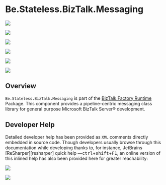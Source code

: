 ﻿# Be.Stateless.BizTalk.Messaging

<div class="badges">
<div>

[![][github.badge]][github]

[![][release.badge]][release]

</div>
<div>

[![][pipeline.ci.badge]][pipeline.ci]

[![][pipeline.mr.badge]][pipeline.mr]

</div>
<div>

[![][nuget.badge]][nuget]

[![][nuget.unit.badge]][nuget.unit]

</div>
</div>

## Overview

`Be.Stateless.BizTalk.Messaging` is part of the [BizTalk.Factory Runtime](./../BizTalk/Factory/Runtime/README.md) Package. This component provides a pipeline-centric messaging class library for general purpose Microsoft BizTalk Server® development.

## Developer Help

Detailed developer help has been provided as `XML` comments directly embedded in source code. Though developers usually browse through this documentation while developing thanks to, for instance, JetBrains [ReSharper][resharper] quick help &mdash;<kbd>ctrl</kbd>+<kbd>shift</kbd>+<kbd>F1</kbd>, an online version of this inlined help has also been provided here for greater reachability:

[![][help.badge]][help]

[![][help.unit.badge]][help.unit]

<!-- links -->

[doc.main]: https://www.stateless.be/ "BizTalk.Factory SDK User's Guide"
[doc.main.badge]: https://img.shields.io/static/v1?label=BizTalk.Factory%20SDK&message=User's%20Guide&color=8CA1AF&logo=readthedocs
[doc.this]: https://www.stateless.be/BizTalk/Messaging "Be.Stateless.BizTalk.Messaging User's Guide"
[doc.this.badge]: https://img.shields.io/static/v1?label=Be.Stateless.BizTalk.Messaging&message=User's%20Guide&color=8CA1AF&logo=readthedocs
[help]: https://github.com/icraftsoftware/biztalk.factory.github.io/blob/master/Help/BizTalk/Messaging/README.md "Be.Stateless.BizTalk.Messaging Developer Help"
[help.badge]: https://img.shields.io/static/v1?label=Be.Stateless.BizTalk.Messaging&message=Developer%20Help&color=8CA1AF&logo=microsoftacademic
[help.unit]: https://github.com/icraftsoftware/biztalk.factory.github.io/blob/master/Help/BizTalk/Messaging/Unit/README.md "Be.Stateless.BizTalk.Messaging.Unit Developer Help"
[help.unit.badge]: https://img.shields.io/static/v1?label=Be.Stateless.BizTalk.Messaging.Unit&message=Developer%20Help&color=8CA1AF&logo=microsoftacademic
[github]: https://github.com/icraftsoftware/Be.Stateless.BizTalk.Messaging "Be.Stateless.BizTalk.Messaging GitHub Repository"
[github.badge]: https://img.shields.io/static/v1?label=Repository&message=Be.Stateless.BizTalk.Messaging&logo=github
[nuget]: https://www.nuget.org/packages/Be.Stateless.BizTalk.Messaging "Be.Stateless.BizTalk.Messaging NuGet Package"
[nuget.badge]: https://img.shields.io/nuget/v/Be.Stateless.BizTalk.Messaging.svg?label=Be.Stateless.BizTalk.Messaging&style=flat&logo=nuget
[nuget.unit]: https://www.nuget.org/packages/Be.Stateless.BizTalk.Messaging.Unit "Be.Stateless.BizTalk.Messaging.Unit NuGet Package"
[nuget.unit.badge]: https://img.shields.io/nuget/v/Be.Stateless.BizTalk.Messaging.Unit.svg?label=Be.Stateless.BizTalk.Messaging.Unit&style=flat&logo=nuget
[pipeline.ci]: https://dev.azure.com/icraftsoftware/be.stateless/_build/latest?definitionId=49&branchName=master "Azure DevOps Continuous Integration Build Pipeline"
[pipeline.ci.badge]: https://dev.azure.com/icraftsoftware/be.stateless/_apis/build/status/Be.Stateless.BizTalk.Messaging%20Continuous%20Integration?branchName=master&label=Continuous%20Integration%20Build
[pipeline.mr]: https://dev.azure.com/icraftsoftware/be.stateless/_build/latest?definitionId=50&branchName=master "Azure DevOps Release Build Pipeline"
[pipeline.mr.badge]: https://dev.azure.com/icraftsoftware/be.stateless/_apis/build/status/Be.Stateless.BizTalk.Messaging%20Manual%20Release?branchName=master&label=Manual%20Release%20Build
[release]: https://github.com/icraftsoftware/Be.Stateless.BizTalk.Messaging/releases/latest "Be.Stateless.BizTalk.Messaging GitHub Release"
[release.badge]: https://img.shields.io/github/v/release/icraftsoftware/Be.Stateless.BizTalk.Messaging?label=Release&logo=github
